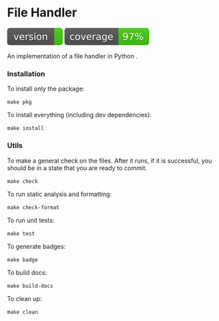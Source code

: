 # File Handler
![version](badges/version.svg)
![coverage](badges/coverage.svg)

An implementation of a file handler in Python .

### Installation

To install only the package:
```
make pkg
```

To install everything (including dev dependencies):
```
make install
```

### Utils
To make a general check on the files. After it runs, if it is successful, you should be in a state that you are ready to commit.
```
make check
```

To run static analysis and formatting:
```
make check-format
```

To run unit tests:
```
make test
```

To generate badges:
```
make badge
```

To build docs:
```
make build-docs
```

To clean up:
```
make clean
```
